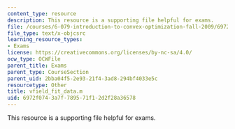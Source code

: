 ```yaml
---
content_type: resource
description: This resource is a supporting file helpful for exams.
file: /courses/6-079-introduction-to-convex-optimization-fall-2009/6972f0743a7f789571f12d2f28a36578_vfield_fit_data.m
file_type: text/x-objcsrc
learning_resource_types:
- Exams
license: https://creativecommons.org/licenses/by-nc-sa/4.0/
ocw_type: OCWFile
parent_title: Exams
parent_type: CourseSection
parent_uid: 2bba04f5-2e93-21f4-3ad8-294bf4033e5c
resourcetype: Other
title: vfield_fit_data.m
uid: 6972f074-3a7f-7895-71f1-2d2f28a36578
---
```

This resource is a supporting file helpful for exams.